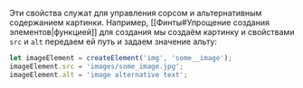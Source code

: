 Эти свойства служат для управления сорсом и альтернативным содержанием картинки. Например, [[Финты#Упрощение создания элементов|функцией]] для создания мы создаём картинку и свойствами `src` и `alt` передаем ей путь и задаем значение альту:
```js
let imageElement = createElement('img', 'some__image');
imageElement.src = 'images/some_image.jpg';
imageElement.alt = 'image alternative text';
```
